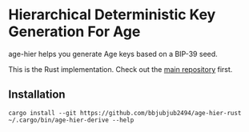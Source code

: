 # Hierarchical Deterministic Key Generation For Age

age-hier helps you generate Age keys based on a BIP-39 seed.

This is the Rust implementation.
Check out the [main repository](https://github.com/bbjubjub2494/age-hier) first.

## Installation

```
cargo install --git https://github.com/bbjubjub2494/age-hier-rust
~/.cargo/bin/age-hier-derive --help
```
